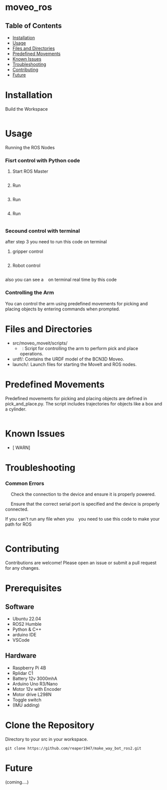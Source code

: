 # moveo_ros






## Table of Contents
- [Installation](#installation)
- [Usage](#usage)
- [Files and Directories](#files-and-directories)
- [Predefined Movements](#predefined-movements)
- [Known Issues](#known-issues)
- [Troubleshooting](#troubleshooting)
- [Contributing](#contributing)
- [Future](#future)

# Installation
Build the Workspace
```

```
# Usage

Running the ROS Nodes

### Fisrt control with Python code
1. Start ROS Master
```

```
2. Run 
```

```
3. Run 
```

```
4. Run 
```

```

### Secound control with terminal
after step 3 you need to run this code on terminal

1. gripper control
```

```
2. Robot control
```

```
also you can see a ``` ``` on terminal real time by this code
``` ```



### Controlling the Arm
You can control the arm using predefined movements for picking and placing objects by entering commands when prompted.

# Files and Directories
- src/moveo_moveit/scripts/
   - ``` ```: Script for controlling the arm to perform pick and place operations.
- urdf/: Contains the URDF model of the BCN3D Moveo.
- launch/: Launch files for starting the MoveIt and ROS nodes.

# Predefined Movements
Predefined movements for picking and placing objects are defined in pick_and_place.py. The script includes trajectories for objects like a box and a cylinder.
```

```




# Known Issues
- [ WARN] 

# Troubleshooting
### Common Errors
```  ```
Check the connection to the device and ensure it is properly powered.

```  ```
Ensure that the correct serial port is specified and the device is properly connected.

If you can't run any file when you ``` ```  you need to use this code to make your path for ROS 

```

```
# Contributing
Contributions are welcome! Please open an issue or submit a pull request for any changes.

# Prerequisites
## Software
- Ubuntu 22.04
- ROS2 Humble
- Python & C++
- arduino IDE
- VSCode
## Hardware
- Raspberry Pi 4B
- Rplidar C1
- Battery 12v 3000mhA
- Arduino Uno R3/Nano
- Motor 12v with Encoder
- Motor drive L298N
- Toggle switch 
- (IMU adding)


# Clone the Repository
Directory to your src in your workspace.
```
git clone https://github.com/reaper1947/make_way_bot_ros2.git
```



# Future
(coming....)
